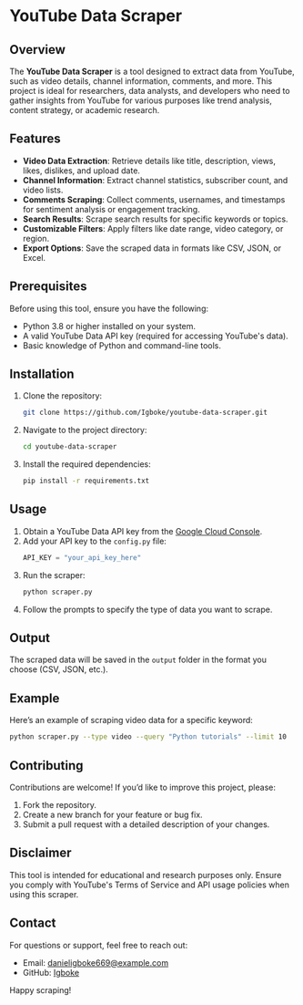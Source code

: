 # YouTube Data Scraper

## Overview
The **YouTube Data Scraper** is a tool designed to extract data from YouTube, such as video details, channel information, comments, and more. This project is ideal for researchers, data analysts, and developers who need to gather insights from YouTube for various purposes like trend analysis, content strategy, or academic research.

## Features
- **Video Data Extraction**: Retrieve details like title, description, views, likes, dislikes, and upload date.
- **Channel Information**: Extract channel statistics, subscriber count, and video lists.
- **Comments Scraping**: Collect comments, usernames, and timestamps for sentiment analysis or engagement tracking.
- **Search Results**: Scrape search results for specific keywords or topics.
- **Customizable Filters**: Apply filters like date range, video category, or region.
- **Export Options**: Save the scraped data in formats like CSV, JSON, or Excel.

## Prerequisites
Before using this tool, ensure you have the following:
- Python 3.8 or higher installed on your system.
- A valid YouTube Data API key (required for accessing YouTube's data).
- Basic knowledge of Python and command-line tools.

## Installation
1. Clone the repository:
    ```bash
    git clone https://github.com/Igboke/youtube-data-scraper.git
    ```
2. Navigate to the project directory:
    ```bash
    cd youtube-data-scraper
    ```
3. Install the required dependencies:
    ```bash
    pip install -r requirements.txt
    ```

## Usage
1. Obtain a YouTube Data API key from the [Google Cloud Console](https://console.cloud.google.com/).
2. Add your API key to the `config.py` file:
    ```python
    API_KEY = "your_api_key_here"
    ```
3. Run the scraper:
    ```bash
    python scraper.py
    ```
4. Follow the prompts to specify the type of data you want to scrape.

## Output
The scraped data will be saved in the `output` folder in the format you choose (CSV, JSON, etc.).

## Example
Here’s an example of scraping video data for a specific keyword:
```bash
python scraper.py --type video --query "Python tutorials" --limit 10
```

## Contributing
Contributions are welcome! If you’d like to improve this project, please:
1. Fork the repository.
2. Create a new branch for your feature or bug fix.
3. Submit a pull request with a detailed description of your changes.


## Disclaimer
This tool is intended for educational and research purposes only. Ensure you comply with YouTube's Terms of Service and API usage policies when using this scraper.

## Contact
For questions or support, feel free to reach out:
- Email: danieligboke669@example.com
- GitHub: [Igboke](https://github.com/Igboke)

Happy scraping!